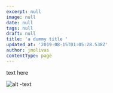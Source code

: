 ```yaml
---
excerpt: null
image: null
date: null
tags: null
draft: null
title: 'a dummy title '
updated_at: '2019-08-15T01:05:28.538Z'
author: jmolivas
contentType: page
---
```

text here 



![alt -text](img/speeches-cover.jpg)
